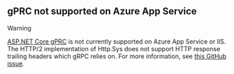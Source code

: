 ## gPRC not supported on Azure App Service

> [!WARNING]
> [ASP.NET Core gPRC](xref:grpc/index) is not currently supported on Azure App Service or IIS. The HTTP/2 implementation of Http.Sys does not support HTTP response trailing headers which gRPC relies on. For more information, see [this GitHub issue](https://github.com/aspnet/AspNetCore/issues/9020).
